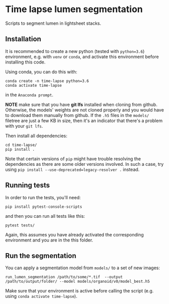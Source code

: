 # Time lapse lumen segmentation

Scripts to segment lumen in lightsheet stacks.

## Installation

It is recommended to create a new python (tested with ```python=3.6```) environment, e.g. with ```venv``` or ```conda```, and activate this environment before installing this code.

Using conda, you can do this with: 

```
conda create -n time-lapse python=3.6
conda activate time-lapse
```
in the ```Anaconda prompt```.

**NOTE** make sure that you have **git lfs** installed when cloning from github. Otherwise, the models' weights are not cloned properly and you would have to download them manually from github. If the ```.h5``` files in the ```models/``` filetree are just a few KB in size, then it's an indicator that there's a problem with your ```git lfs```.


Then install all dependencies:

```
cd time-lapse/
pip install .
```

Note that certain versions of ```pip``` might have trouble resolving the dependencies as there are some older versions involved. In such a case, try using ```pip install --use-deprecated=legacy-resolver .``` instead.

## Running tests

In order to run the tests, you'll need:

```
pip install pytest-console-scripts
```

and then you can run all tests like this:

```
pytest tests/
```

Again, this assumes you have already activated the corresponding environment and you are in the this folder.

## Run the segmentation

You can apply a segmentation model from ```models/``` to a set of new images:

```
run_lumen_segmentation /path/to/some/*.tif  --output /path/to/output/folder/ --model models/organoid/v0/model_best.h5
```

Make sure that your environment is active before calling the script (e.g. using ```conda activate time-lapse```).

